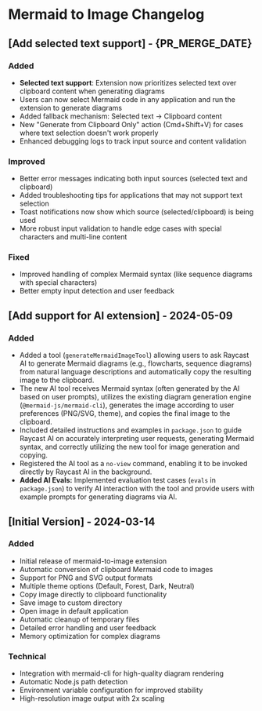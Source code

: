 # Mermaid to Image Changelog

## [Add selected text support] - {PR_MERGE_DATE}
### Added
- **Selected text support**: Extension now prioritizes selected text over clipboard content when generating diagrams
- Users can now select Mermaid code in any application and run the extension to generate diagrams
- Added fallback mechanism: Selected text → Clipboard content
- New "Generate from Clipboard Only" action (Cmd+Shift+V) for cases where text selection doesn't work properly
- Enhanced debugging logs to track input source and content validation

### Improved
- Better error messages indicating both input sources (selected text and clipboard)
- Added troubleshooting tips for applications that may not support text selection
- Toast notifications now show which source (selected/clipboard) is being used
- More robust input validation to handle edge cases with special characters and multi-line content

### Fixed
- Improved handling of complex Mermaid syntax (like sequence diagrams with special characters)
- Better empty input detection and user feedback

## [Add support for AI extension] - 2024-05-09
### Added
- Added a tool (`generateMermaidImageTool`) allowing users to ask Raycast AI to generate Mermaid diagrams (e.g., flowcharts, sequence diagrams) from natural language descriptions and automatically copy the resulting image to the clipboard.
- The new AI tool receives Mermaid syntax (often generated by the AI based on user prompts), utilizes the existing diagram generation engine (`@mermaid-js/mermaid-cli`), generates the image according to user preferences (PNG/SVG, theme), and copies the final image to the clipboard.
- Included detailed instructions and examples in `package.json` to guide Raycast AI on accurately interpreting user requests, generating Mermaid syntax, and correctly utilizing the new tool for image generation and copying.
- Registered the AI tool as a `no-view` command, enabling it to be invoked directly by Raycast AI in the background.
- **Added AI Evals:** Implemented evaluation test cases (`evals` in `package.json`) to verify AI interaction with the tool and provide users with example prompts for generating diagrams via AI.

## [Initial Version] - 2024-03-14
### Added
- Initial release of mermaid-to-image extension
- Automatic conversion of clipboard Mermaid code to images
- Support for PNG and SVG output formats
- Multiple theme options (Default, Forest, Dark, Neutral)
- Copy image directly to clipboard functionality
- Save image to custom directory
- Open image in default application
- Automatic cleanup of temporary files
- Detailed error handling and user feedback
- Memory optimization for complex diagrams

### Technical
- Integration with mermaid-cli for high-quality diagram rendering
- Automatic Node.js path detection
- Environment variable configuration for improved stability
- High-resolution image output with 2x scaling
